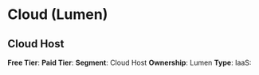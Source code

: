 # Cloud (Lumen)
## Cloud Host
**Free Tier**: 
**Paid Tier**: 
**Segment**: Cloud Host
**Ownership**: Lumen
**Type**: IaaS: 

